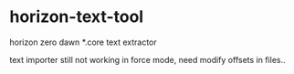 # horizon-text-tool
horizon zero dawn *.core text extractor

text importer still not working in force mode, need modify offsets in files..
